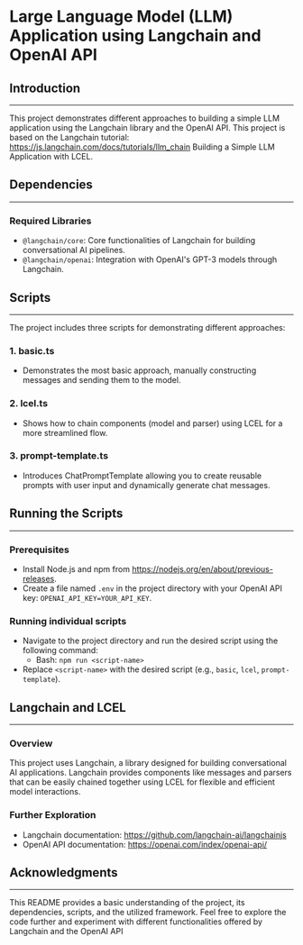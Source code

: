 # Large Language Model (LLM) Application using Langchain and OpenAI API

## Introduction

---

This project demonstrates different approaches to building a simple LLM application using the Langchain library and the OpenAI API. This project is based on the Langchain tutorial: https://js.langchain.com/docs/tutorials/llm_chain
Building a Simple LLM Application with LCEL.

## Dependencies

---

### Required Libraries

- `@langchain/core`: Core functionalities of Langchain for building conversational AI pipelines.
- `@langchain/openai`: Integration with OpenAI's GPT-3 models through Langchain.

## Scripts

---

The project includes three scripts for demonstrating different approaches:

### 1. basic.ts

- Demonstrates the most basic approach, manually constructing messages and sending them to the model.

### 2. lcel.ts

- Shows how to chain components (model and parser) using LCEL for a more streamlined flow.

### 3. prompt-template.ts

- Introduces ChatPromptTemplate allowing you to create reusable prompts with user input and dynamically generate chat messages.

## Running the Scripts

---

### Prerequisites

- Install Node.js and npm from https://nodejs.org/en/about/previous-releases.
- Create a file named `.env` in the project directory with your OpenAI API key: `OPENAI_API_KEY=YOUR_API_KEY`.

### Running individual scripts

- Navigate to the project directory and run the desired script using the following command:
  - Bash: `npm run <script-name>`
- Replace `<script-name>` with the desired script (e.g., `basic`, `lcel`, `prompt-template`).

## Langchain and LCEL

---

### Overview

This project uses Langchain, a library designed for building conversational AI applications. Langchain provides components like messages and parsers that can be easily chained together
using LCEL for flexible and efficient model interactions.

### Further Exploration

- Langchain documentation: https://github.com/langchain-ai/langchainjs
- OpenAI API documentation: https://openai.com/index/openai-api/

## Acknowledgments

---

This README provides a basic understanding of the project, its dependencies, scripts, and the utilized framework. Feel free to explore the code further and experiment with different
functionalities offered by Langchain and the OpenAI API
